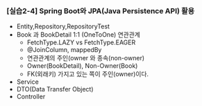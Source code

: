 ### [실습2-4] Spring Boot와 JPA(Java Persistence API) 활용
* Entity,Repository,RepositoryTest
* Book 과 BookDetail  1:1 (OneToOne) 연관관계
    * FetchType.LAZY vs FetchType.EAGER
    * @JoinColumn, mappedBy
    * 연관관계의 주인(owner 와 종속(non-owner)
    * Owner(BookDetail), Non-Owner(Book)
    * FK(외래키) 가지고 있는 쪽이 주인(owner)이다.
* Service
* DTO(Data Transfer Object)
* Controller